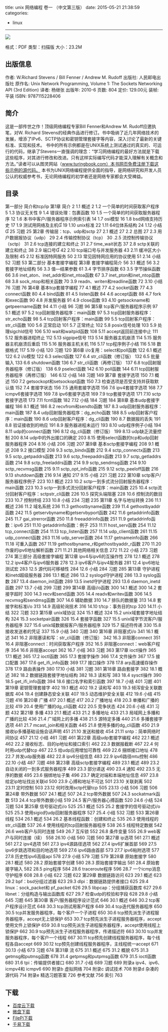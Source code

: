 title: unix 网络编程 卷一 （中文第三版）
date: 2015-05-21 21:38:59
categories:
  - linux
---

![](http://img4.douban.com/lpic/s4437258.jpg)

格式：PDF
类型：扫描版
大小：23.2M

<!--more-->

## 出版信息 ##

作者: W.Richard Stevens / Bill Fenner / Andrew M. Rudoff 
出版社: 人民邮电出版社
原作名: Unix Network Programming, Volume 1: The Sockets Networking API (3rd Edition)
译者: 杨继张 
出版年: 2010-6
页数: 804
定价: 129.00元
装帧: 平装
ISBN: 9787115228406

## 简介 ##

这是一部传世之作！顶级网络编程专家Bill Fenner和Andrew M. Rudoff应邀执笔，对W. Richard Stevens的经典作品进行修订。书中吸纳了近几年网络技术的发展，增添了IPv6、SCTP协议和密钥管理套接字等内容，深入讨论了最新的关键标准、实现和技术。
书中的所有示例都是在UNIX系统上测试通过的真实的、可运行的代码，继承了Stevens一直强调的理念：“学习网络编程的最好方法就是下载这些程序，对其进行修改和改进。只有这样实际编写代码才能深入理解有关概念和方法。”读者可以从图灵网站（www.turingbook.com）本书网页免费注册下载这些示例的源代码。
本书为UNIX网络编程提供全面的指导，是网络研究和开发人员公认的权威参考书，无论网络编程的初学者还是网络专家都会大受裨益。

## 目录 ##

第一部分 简介和tcp/ip
第1章 简介	2
1.1 概述	2
1.2 一个简单的时间获取客户程序	5
1.3 协议无关性	9
1.4 错误处理：包裹函数	10
1.5 一个简单的时间获取服务器程序	12
1.6 本书中客户/服务器程序示例索引表	14
1.7 osi模型	16
1.8 bsd网络支持历史	17
1.9 测试用网络及主机	19
1.10 unix标准	22
1.11 64位体系结构	24
1.12 小结	25
习题	25
第2章 传输层：tcp、udp和sctp	27
2.1 概述	27
2.2 总图	27
2.3 用户数据报协议（udp）	29
2.4 传输控制协议（tcp）	30
.2.5 流控制传输协议（sctp）	31
2.6 tcp连接的建立和终止	31
2.7 time_wait状态	37
2.8 sctp关联的建立和终止	38
2.9 端口号	42
2.10 tcp端口号与并发服务器	43
2.11 缓冲区大小及限制	45
2.12 标准因特网服务	50
2.13 常见因特网应用的协议使用	51
2.14 小结	52
习题	53
第二部分 基本套接字编程
第3章 套接字编程简介	56
3.1 概述	56
3.2 套接字地址结构	56
3.3 值—结果参数	61
3.4 字节排序函数	63
3.5 字节操纵函数	66
3.6 inet_aton、inet_addr和inet_ntoa函数	67
3.7 inet_pton和inet_ntop函数	68
3.8 sock_ntop和相关函数	70
3.9 readn、writen和readline函数	72
3.10 小结	76
习题	76
第4章 基本tcp套接字编程	77
4.1 概述	77
4.2 socket函数	77
4.3 connect函数	80
4.4 bind函数	81
4.5 listen函数	84
4.6 accept函数	88
4.7 fork和exec函数	90
4.8 并发服务器	91
4.9 close函数	93
4.10 getsockname和getpeername函数	94
4.11 小结	96
习题	96
第5章 tcp客户/服务器程序示例	97
5.1 概述	97
5.2 tcp回射服务器程序：main函数	97
5.3 tcp回射服务器程序：str_echo函数	98
5.4 tcp回射客户程序：main函数	99
5.5 tcp回射客户程序：str_cli函数	100
5.6 正常启动	101
5.7 正常终止	102
5.8 posix信号处理	103
5.9 处理sigchld信号	106
5.10 wait和waitpid函数	108
5.11 accept返回前连接中止	111
5.12 服务器进程终止	112
5.13 sigpipe信号	113
5.14 服务器主机崩溃	114
5.15 服务器主机崩溃后重启	115
5.16 服务器主机关机	116
5.17 tcp程序例子小结	116
5.18 数据格式	117
5.19 小结	120
习题	120
第6章 i/o复用：select和poll函数	122
6.1 概述	122
6.2 i/o模型	122
6.3 select函数	127
6.4 str_cli函数（修订版）	132
6.5 批量输入	133
6.6 shutdown函数	136
6.7 str_cli函数（再修订版）	137
6.8 tcp回射服务器程序（修订版）	138
6.9 pselect函数	142
6.10 poll函数	144
6.11 tcp回射服务器程序（再修订版）	146
6.12 小结	148
习题	149
第7章 套接字选项	150
7.1 概述	150
7.2 getsockopt和setsockopt函数	150
7.3 检查选项是否受支持并获取默认值	152
7.4 套接字状态	156
7.5 通用套接字选项	156
7.6 ipv4套接字选项	168
7.7 icmpv6套接字选项	169
7.8 ipv6套接字选项	169
7.9 tcp套接字选项	171
7.10 sctp套接字选项	173
7.11 fcntl函数	182
7.12 小结	184
习题	184
第8章 基本udp套接字编程	186
8.1 概述	186
8.2 recvfrom和sendto函数	187
8.3 udp回射服务器程序：main函数	187
8.4 udp回射服务器程序：dg_echo函数	188
8.5 udp回射客户程序：main函数	190
8.6 udp回射客户程序：dg_cli函数	190
8.7 数据报的丢失	191
8.8 验证接收到的响应	191
8.9 服务器进程未运行	193
8.10 udp程序例子小结	194
8.11 udp的connect函数	196
8.12 dg_cli函数（修订版）	199
8.13 udp缺乏流量控制	200
8.14 udp中的外出接口的确定	203
8.15 使用select函数的tcp和udp回射服务器程序	204
8.16 小结	206
习题	207
第9章 基本sctp套接字编程	208
9.1 概述	208
9.2 接口模型	208
9.3 sctp_bindx函数	212
9.4 sctp_connectx函数	213
9.5 sctp_getpaddrs函数	213
9.6 sctp_freepaddrs函数	213
9.7 sctp_getladdrs函数	214
9.8 sctp_freeladdrs函数	214
9.9 sctp_sendmsg函数	214
9.10 sctp_recvmsg函数	215
9.11 sctp_opt_info函数	215
9.12 sctp_peeloff函数	216
9.13 shutdown函数	216
9.14 通知	217
9.15 小结	221
习题	222
第10章 sctp客户/服务器程序例子	223
10.1 概述	223
10.2 sctp一到多式流分回射服务器程序：main函数	223
10.3 sctp一到多式流分回射客户程序：main函数	225
10.4 sctp流分回射客户程序：sctpstr_cli函数	226
10.5 探究头端阻塞	228
10.6 控制流的数目	233
10.7 控制终结	233
10.8 小结	234
习题	235
第11章 名字与地址转换	236
11.1 概述	236
11.2 域名系统	236
11.3 gethostbyname函数	239
11.4 gethostbyaddr函数	242
11.5 getservbyname和getservbyport函数	242
11.6 getaddrinfo函数	245
11.7 gai_strerror函数	250
11.8 freeaddrinfo函数	251
11.9 getaddrinfo函数：ipv6	251
11.10 getaddrinfo函数：例子	253
11.11 host_serv函数	254
11.12 tcp_connect函数	254
11.13 tcp_listen函数	257
11.14 udp_client函数	261
11.15 udp_connect函数	263
11.16 udp_server函数	264
11.17 getnameinfo函数	266
11.18 可重入函数	267
11.19 gethostbyname_r和gethostbyaddr_r函数	270
11.20 作废的ipv6地址解析函数	271
11.21 其他网络相关信息	272
11.22 小结	273
习题	274
第三部分 高级套接字编程
第12章 ipv4与ipv6的互操作性	278
12.1 概述	278
12.2 ipv4客户与ipv6服务器	278
12.3 ipv6客户与ipv4服务器	281
12.4 ipv6地址测试宏	283
12.5 源代码可移植性	284
12.6 小结	284
习题	285
第13章 守护进程和inetd超级服务器	286
13.1 概述	286
13.2 syslogd守护进程	286
13.3 syslog函数	287
13.4 daemon_init函数	289
13.5 inetd守护进程	293
13.6 daemon_inetd函数	297
13.7 小结	299
习题	299
第14章 高级i/o函数	300
14.1 概述	300
14.2 套接字超时	300
14.3 recv和send函数	305
14.4 readv和writev函数	306
14.5 recvmsg和sendmsg函数	307
14.6 辅助数据	310
14.7 排队的数据量	313
14.8 套接字和标准i/o	313
14.9 高级轮询技术	316
14.10 t/tcp：事务目的tcp	320
14.11 小结	322
习题	323
第15章 unix域协议	324
15.1 概述	324
15.2 unix域套接字地址结构	324
15.3 socketpair函数	326
15.4 套接字函数	327
15.5 unix域字节流客户/服务器程序	327
15.6 unix域数据报客户/服务器程序	329
15.7 描述符传递	330
15.8 接收发送者的凭证	337
15.9 小结	340
习题	340
第16章 非阻塞式i/o	341
16.1 概述	341
16.2 非阻塞读和写：str_cli函数（修订版）	342
16.3 非阻塞connect	351
16.4 非阻塞connect：时间获取客户程序	352
16.5 非阻塞connect：web客户程序	354
16.6 非阻塞accept	362
16.7 小结	363
习题	363
第17章 ioctl操作	365
17.1 概述	365
17.2 ioctl函数	365
17.3 套接字操作	366
17.4 文件操作	367
17.5 接口配置	367
17.6 get_ifi_info函数	369
17.7 接口操作	378
17.8 arp高速缓存操作	378
17.9 路由表操作	380
17.10 小结	381
习题	381
第18章 路由套接字	382
18.1 概述	382
18.2 数据链路套接字地址结构	382
18.3 读和写	383
18.4 sysctl操作	390
18.5 get_ifi_info函数	394
18.6 接口名字和索引函数	397
18.7 小结	401
习题	401
第19章 密钥管理套接字	402
19.1 概述	402
19.2 读和写	403
19.3 倾泻安全关联数据库	404
19.4 创建静态安全关联	407
19.5 动态维护安全关联	412
19.6 小结	415
习题	416
第20章 广播	417
20.1 概述	417
20.2 广播地址	418
20.3 单播和广播的比较	419
20.4 使用广播的dg_cli函数	422
20.5 竞争状态	424
20.6 小结	431
习题	432
第21章 多播	433
21.1 概述	433
21.2 多播地址	433
21.3 局域网上多播和广播的比较	436
21.4 广域网上的多播	438
21.5 源特定多播	440
21.6 多播套接字选项	441
21.7 mcast_join和相关函数	445
21.8 使用多播的dg_cli函数	450
21.9 接收ip多播基础设施会话声明	451
21.10 发送和接收	454
21.11 sntp：简单网络时间协议	457
21.12 小结	461
习题	461
第22章 高级udp套接字编程	462
22.1 概述	462
22.2 接收标志、目的ip地址和接口索引	462
22.3 数据报截断	467
22.4 何时用udp代替tcp	467
22.5 给udp应用增加可靠性	469
22.6 捆绑接口地址	478
22.7 并发udp服务器	482
22.8 ipv6分组信息	483
22.9 ipv6路径mtu控制	486
22.10 小结	487
习题	488
第23章 高级sctp套接字编程	489
23.1 概述	489
23.2 自动关闭的一到多式服务器程序	489
23.3 部分递送	490
23.4 通知	492
23.5 无序的数据	495
23.6 捆绑地址子集	496
23.7 确定对端和本端地址信息	497
23.8 给定ip地址找出关联id	500
23.9 心搏和地址不可达	501
23.10 关联剥离	502
23.11 定时控制	503
23.12 何时改用sctp代替tcp	505
23.13 小结	506
习题	506
第24章 带外数据	507
24.1 概述	507
24.2 tcp带外数据	507
24.3 sockatmark函数	513
24.4 tcp带外数据小结	519
24.5 客户/服务器心搏函数	520
24.6 小结	524
习题	524
第25章 信号驱动式i/o	525
25.1 概述	525
25.2 套接字的信号驱动式i/o	525
25.3 使用sigio的udp回射服务器程序	527
25.4 小结	532
习题	533
第26章 线程	534
26.1 概述	534
26.2 基本线程函数：创建和终止	535
26.3 使用线程的str_cli函数	537
26.4 使用线程的tcp回射服务器程序	538
26.5 线程特定数据	542
26.6 web客户与同时连接	549
26.7 互斥锁	552
26.8 条件变量	555
26.9 web客户与同时连接（续）	558
26.10 小结	560
习题	560
第27章 ip选项	561
27.1 概述	561
27.2 ipv4选项	561
27.3 ipv4源路径选项	562
27.4 ipv6扩展首部	569
27.5 ipv6步跳选项和目的地选项	569
27.6 ipv6路由首部	573
27.7 ipv6粘附选项	577
27.8 历史性ipv6高级api	578
27.9 小结	579
习题	579
第28章 原始套接字	580
28.1 概述	580
28.2 原始套接字创建	580
28.3 原始套接字输出	581
28.4 原始套接字输入	582
28.5 ping程序	584
28.6 traceroute程序	596
28.7 一个icmp消息守护程序	608
28.8 小结	622
习题	622
第29章 数据链路访问	623
29.1 概述	623
29.2 bpf：bsd分组过滤器	623
29.3 dlpi：数据链路提供者接口	625
29.4 linux：sock_packet和
pf_packet	626
29.5 libpcap：分组捕获函数库	627
29.6 libnet：分组构造与输出函数库	627
29.7 检查udp的校验和字段	628
29.8 小结	645
习题	645
第30章 客户/服务器程序设计范式	646
30.1 概述	646
30.2 tcp客户程序设计范式	648
30.3 tcp测试用客户程序	649
30.4 tcp迭代服务器程序	650
30.5 tcp并发服务器程序，每个客户一个子进程	650
30.6 tcp预先派生子进程服务器程序，accept无上锁保护	653
30.7 tcp预先派生子进程服务器程序，accept使用文件上锁保护	659
30.8 tcp预先派生子进程服务器程序，accept使用线程上锁保护	662
30.9 tcp预先派生子进程服务器程序，传递描述符	663
30.10 tcp并发服务器程序，每个客户一个线程	667
30.11 tcp预先创建线程服务器程序，每个线程各自accept	669
30.12 tcp预先创建线程服务器程序，主线程统一accept	671
30.13 小结	673
习题	674
第31章 流	675
31.1 概述	675
31.2 概貌	675
31.3 getmsg和putmsg函数	678
31.4 getpmsg和putpmsg函数	679
31.5 ioctl函数	680
31.6 tpi：传输提供者接口	680
31.7 小结	689
习题	689
附录a ipv4、ipv6、icmpv4和
icmpv6	690
附录b 虚拟网络	704
附录c 调试技术	708
附录d 杂凑的源代码	714
附录e 精选习题答案	726
参考文献	756
索引	763

## 下载 ##

+ [百度云下载](http://pan.baidu.com/s/1pJMGHon)
+ [微盘下载](http://vdisk.weibo.com/s/aADaW4YRFwyk_)
+ [FilePi下载](http://filepi.com/i/ffLgQ02)
+ [千易下载](http://1000eb.com/1ggcq7)

